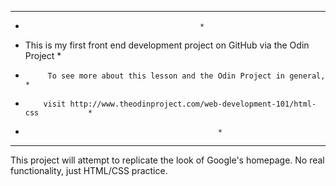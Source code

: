 **************************************************************************************
*										     *
*    This is my first front end development project on GitHub via the Odin Project   *
*          To see more about this lesson and the Odin Project in general,            *
*         visit http://www.theodinproject.com/web-development-101/html-css           *
*   										     *
**************************************************************************************

This project will attempt to replicate the look of Google's homepage. No real functionality, just HTML/CSS practice.
